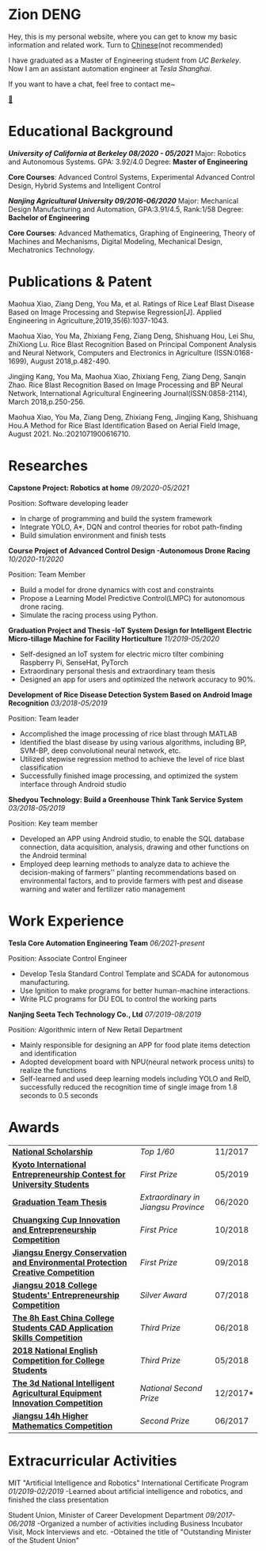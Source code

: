 # Zion DENG

Hey, this is my personal website, where you can get to know my basic information and related work. Turn to [Chinese](https://ziondeng.github.io/CN/)(not recommended)

I have graduated as a Master of Engineering student from *UC Berkeley*. Now I am an assistant automation engineer at *Tesla Shanghai*.

If you want to have a chat, feel free to contact me~

[📂](Doc/CV-Ziang%20Deng.pdf.pdf)

# Educational Background

***University of California at Berkeley   08/2020 - 05/2021***
Major: Robotics and Autonomous Systems. GPA: 3.92/4.0
Degree: **Master of Engineering**

**Core Courses**: Advanced Control Systems, Experimental Advanced Control Design, Hybrid Systems and Intelligent Control

***Nanjing Agricultural University    09/2016-06/2020***
Major: Mechanical Design Manufacturing and Automation, GPA:3.91/4.5, Rank:1/58
Degree: **Bachelor of Engineering**

**Core Courses**: Advanced Mathematics, Graphing of Engineering, Theory of Machines and Mechanisms, Digital Modeling, Mechanical Design, Mechatronics Technology.

# Publications & Patent

Maohua Xiao, Ziang Deng, You Ma, et al. Ratings of Rice Leaf Blast Disease Based on Image Processing and Stepwise Regression[J]. Applied Engineering in Agriculture,2019,35(6):1037-1043.

Maohua Xiao, You Ma, Zhixiang Feng, Ziang Deng, Shishuang Hou, Lei Shu, ZhiXiong Lu. Rice Blast Recognition Based on Principal Component Analysis and Neural Network, Computers and Electronics in Agriculture (ISSN:0168-1699), August 2018,p.482-490.

Jingjing Kang, You Ma, Maohua Xiao, Zhixiang Feng, Ziang Deng, Sanqin Zhao. Rice Blast Recognition Based on Image Processing and BP Neural Network, International Agricultural Engineering Journal(ISSN:0858-2114), March 2018,p.250-256.

Maohua Xiao, You Ma, Ziang Deng, Zhixiang Feng, Jingjing Kang, Shishuang Hou.A Method for Rice Blast Identification Based on Aerial Field Image, August 2021. No.:2021071900616710.

# Researches

**Capstone Project: Robotics at home** *09/2020-05/2021*

Position: Software developing leader

* In charge of programming and build the system framework
* Integrate YOLO, A*, DQN and control theories for robot path-finding
* Build simulation environment and finish tests

**Course Project of Advanced Control Design -Autonomous Drone Racing**   *10/2020-11/2020*

Position: Team Member

* Build a model for drone dynamics with cost and constraints
* Propose a Learning Model Predictive Control(LMPC) for autonomous drone racing.
* Simulate the racing process using Python.

**Graduation Project and Thesis -IoT System Design for Intelligent Electric Micro-tillage Machine for Facility Horticulture**     *11/2019-05/2020*

* Self-designed an IoT system for electric micro tilter combining Raspberry Pi, SenseHat, PyTorch
* Extraordinary personal thesis and extraordinary team thesis
* Designed an app for users and optimized the network accuracy to 90%.

**Development of Rice Disease Detection System Based on Android Image Recognition**     *03/2018-05/2019*

Position: Team leader

* Accomplished the image processing of rice blast through MATLAB
* Identified the blast disease by using various algorithms, including BP, SVM-BP, deep convolutional neural network, etc.
* Utilized stepwise regression method to achieve the level of rice blast classification
* Successfully finished image processing, and optimized the system interface through Android studio

**Shedyou Technology: Build a Greenhouse Think Tank Service System**   *03/2018-05/2019*

Position: Key team member

* Developed an APP using Android studio, to enable the SQL database connection, data acquisition, analysis, drawing and other functions on the Android terminal
* Employed deep learning methods to analyze data to achieve the decision-making of farmers'' planting recommendations based on environmental factors, and to provide farmers with pest and disease warning and water and fertilizer ratio management

# Work Experience

**Tesla Core Automation Engineering Team** *06/2021-present*

Position: Associate Control Engineer

* Develop Tesla Standard Control Template and SCADA for autonomous manufacturing.
* Use Ignition to make programs for better human-machine interactions.
* Write PLC programs for DU EOL to control the working parts

**Nanjing Seeta Tech Technology Co., Ltd**   *07/2019-08/2019*

Position: Algorithmic intern of New Retail Department

* Mainly responsible for designing an APP for food plate items detection and identification
* Adopted development board with NPU(neural network process units) to realize the functions
* Self-learned and used deep learning models including YOLO and RelD, successfully reduced the recognition time of single image from 1.8 seconds to 0.5 seconds

# Awards

|                                                                                                            |                                     |          |
| ---------------------------------------------------------------------------------------------------------- | ----------------------------------- | -------- |
| [**National Scholarship**](Doc/Awards/NationalScholarship.pdf)                                             | _Top 1/60_                          | 11/2017  |
| [**Kyoto International Entrepreneurship Contest for University Students**](Doc/Awards/Kyoto.pdf)           | _First Prize_                       | 05/2019  |
| [**Graduation Team Thesis**](Doc/Awards/team-thesis.jpg)                                                   | _Extraordinary in Jiangsu Province_ | 06/2020  |
| [**Chuangxing Cup Innovation and Entrepreneurship Competition**](Doc/Awards/创星杯.pdf)                    | _First Price_                       | 10/2018  |
| [**Jiangsu Energy Conservation and Environmental Protection Creative Competition**](Doc/Awards/丁香杯.pdf) | _First Prize_                       | 09/2018  |
| [**Jiangsu 2018 College Students' Entrepreneurship Competition**](Doc/Awards/创青春.pdf)                   | _Silver Award_                      | 07/2018  |
| [**The 8h East China College Students CAD Application Skills Competition**](Doc/Awards/CAD.pdf)            | _Third Prize_                       | 06/2018  |
| [**2018 National English Competition for College Students**](Doc/Awards/NECCS.pdf)                         | _Third Prize_                       | 05/2018  |
| [**The 3d National Intelligent Agricultural Equipment Innovation Competition**](Doc/Awards/东方红.pdf)     | _National Second Prize_             | 12/2017* |
| [**Jiangsu 14h Higher Mathematics Competition**](Doc/Awards/高数.pdf)                                      | _Second Prize_                      | 06/2017  |


# Extracurricular Activities

MIT "Artificial Intelligence and Robotics" International Certificate Program  *01/2019-02/2019*
-Learned about artificial intelligence and robotics, and finished the class presentation

Student Union, Minister of Career Development Department   *09/2017-06/2018*
-Organized a number of activities including Business Incubator Visit, Mock Interviews and etc.
-Obtained the title of "Outstanding Minister of the Student Union"
